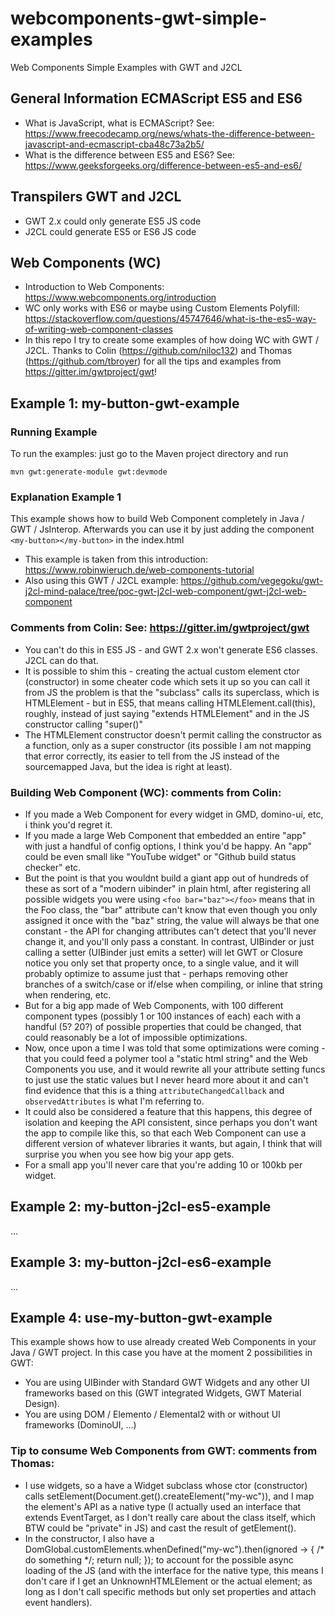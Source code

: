 # webcomponents-gwt-simple-examples

Web Components Simple Examples with GWT and J2CL

## General Information ECMAScript ES5 and ES6

- What is JavaScript, what is ECMAScript? See: https://www.freecodecamp.org/news/whats-the-difference-between-javascript-and-ecmascript-cba48c73a2b5/
- What is the difference between ES5 and ES6? See: https://www.geeksforgeeks.org/difference-between-es5-and-es6/


## Transpilers GWT and J2CL
- GWT 2.x could only generate ES5 JS code
- J2CL could generate ES5 or ES6 JS code


## Web Components (WC)

- Introduction to Web Components: https://www.webcomponents.org/introduction
- WC only works with ES6 or maybe using Custom Elements Polyfill: https://stackoverflow.com/questions/45747646/what-is-the-es5-way-of-writing-web-component-classes
- In this repo I try to create some examples of how doing WC with GWT / J2CL. Thanks to Colin (https://github.com/niloc132) and Thomas (https://github.com/tbroyer) for all the tips and examples from https://gitter.im/gwtproject/gwt! 


## Example 1: my-button-gwt-example

### Running Example

To run the examples: just go to the Maven project directory and run

```
mvn gwt:generate-module gwt:devmode
```

### Explanation Example 1

This example shows how to build Web Component completely in Java / GWT / JsInterop. Afterwards you
can use it by just adding the component ```<my-button></my-button>``` in the index.html

- This example is taken from this introduction: https://www.robinwieruch.de/web-components-tutorial 
- Also using this GWT / J2CL example: https://github.com/vegegoku/gwt-j2cl-mind-palace/tree/poc-gwt-j2cl-web-component/gwt-j2cl-web-component

### Comments from Colin: See: https://gitter.im/gwtproject/gwt

- You can't do this in ES5 JS - and GWT 2.x won't generate ES6 classes. J2CL can do that.
- It is possible to shim this - creating the actual custom element ctor (constructor) in some cheater code which sets it up so you can call it from JS
the problem is that the "subclass" calls its superclass, which is HTMLElement - but in ES5, that means calling HTMLElement.call(this), roughly, instead of just saying "extends HTMLElement" and in the JS constructor calling "super()"
- The HTMLElement constructor doesn't permit calling the constructor as a function, only as a super constructor (its possible I am not mapping that error correctly, its easier to tell from the JS instead of the sourcemapped Java, but the idea is right at least).

### Building Web Component (WC): comments from Colin:

- If you made a Web Component for every widget in GMD, domino-ui, etc, i think you'd regret it.
- If you made a large Web Component that embedded an entire "app" with just a handful of config options, I think you'd be happy. An "app" could be even small like "YouTube widget" or "Github build status checker" etc.
- But the point is that you wouldnt build a giant app out of hundreds of these as sort of a "modern uibinder" in plain html, after registering all possible widgets you were using ```<foo bar="baz"></foo>``` means that in the Foo class, the "bar" attribute can't know that even though you only assigned it once with the "baz" string, the value will always be that one constant - the API for changing attributes can't detect that you'll never change it, and you'll only pass a constant.
In contrast, UIBinder or just calling a setter (UIBinder just emits a setter) will let GWT or Closure notice you only set that property once, to a single value, and it will probably optimize to assume just that - perhaps removing other branches of a switch/case or if/else when compiling, or inline that string when rendering, etc.
- But for a big app made of Web Components, with 100 different component types (possibly 1 or 100 instances of each) each with a handful (5? 20?) of possible properties that could be changed, that could reasonably be a lot of impossible optimizations.
- Now, once upon a time I was told that some optimizations were coming - that you could feed a polymer tool a "static html string" and the Web Components you use, and it would rewrite all your attribute setting funcs to just use the static values but I never heard more about it and can't find evidence that this is a thing
```attributeChangedCallback``` and ```observedAttributes``` is what I'm referring to.
- It could also be considered a feature that this happens, this degree of isolation and keeping the API consistent, since perhaps you don't want the app to compile like this, so that each Web Component can use a different version of whatever libraries it wants, but again, I think that will surprise you when you see how big your app gets.
- For a small app you'll never care that you're adding 10 or 100kb per widget.


## Example 2: my-button-j2cl-es5-example

...

## Example 3: my-button-j2cl-es6-example

...

## Example 4: use-my-button-gwt-example

This example shows how to use already created Web Components in your Java / GWT project. In this case you have at the moment 2 possibilities in GWT:
- You are using UIBinder with Standard GWT Widgets and any other UI frameworks based on this (GWT integrated Widgets, GWT Material Design).
- You are using DOM / Elemento / Elemental2 with or without UI frameworks (DominoUI, ...)

### Tip to consume Web Components from GWT: comments from Thomas:

- I use widgets, so a have a Widget subclass whose ctor (constructor) calls setElement(Document.get().createElement("my-wc")), and I map the element's API as a native type (I actually used an interface that extends EventTarget, as I don't really care about the class itself, which BTW could be "private" in JS) and cast the result of getElement().
- In the constructor, I also have a DomGlobal.customElements.whenDefined("my-wc").then(ignored -> { /* do something */; return null; }); to account for the possible async loading of the JS (and with the interface for the native type, this means I don't care if I get an UnknownHTMLElement or the actual element; as long as I don't call specific methods but only set properties and attach event handlers).
